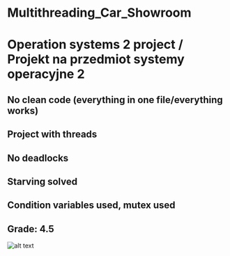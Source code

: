 # Multithreading_Car_Showroom

# Operation systems 2 project / Projekt na przedmiot systemy operacyjne 2
## No clean code (everything in one file/everything works)
## Project with threads
## No deadlocks
## Starving solved
## Condition variables used, mutex used
## Grade: 4.5

![alt text](https://i.ibb.co/XYnxLjH/Zrzut-ekranu-z-2020-04-24-17-04-43.png)

